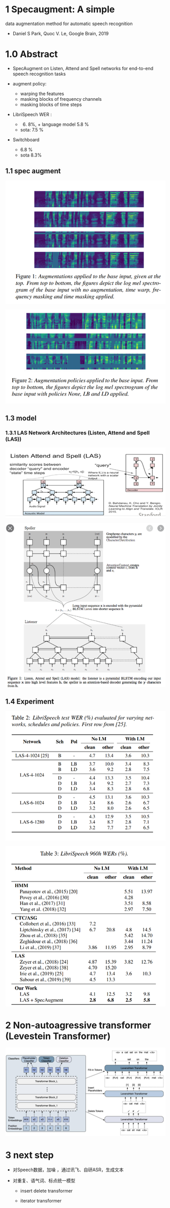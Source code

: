 # 1 Specaugment: A simple
data augmentation method for automatic speech recognition

-   Daniel S Park,  Quoc V. Le, Google Brain, 2019

# 1.0 Abstract

-   SpecAugment on Listen, Attend and Spell networks for end-to-end speech recognition tasks

-   augment policy:
    -   warping the features
    -   masking blocks of frequency channels
    -   masking blocks of time steps
-   LibriSpeech WER : 
    -   6.  8%, + language model 5.8 %  
    -   sota: 7.5 %
-   Switchboard
    -   6.8 % 
    -   sota 8.3%

## 1.1 spec augment

![1585788315754](1585788315754.png)

![1585788331987](1585788331987.png)

## 1.3 model

### 1.3.1  LAS Network Architectures (Listen, Attend and Spell (LAS))

![1585788485305](1585788485305.png)

![1585788511241](1585788511241.png)

## 1.4 Experiment

![1585788543886](1585788543886.png)

![1585788565153](1585788565153.png)



# 2 Non-autoagressive transformer (Levestein Transformer)

![1585789055813](1585789055813.png)

# 3 next step

-   对Speech数据，加噪 ，通过讯飞、自研ASR，生成文本

-   对重复、语气词、标点统一模型

    -   insert delete transformer

    -   iterator transformer

        

# 





# 